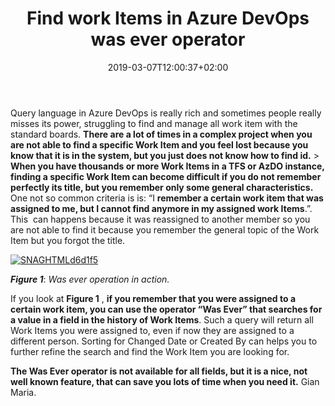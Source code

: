 ﻿---
title: "Find work Items in Azure DevOps was ever operator"
description: ""
date: 2019-03-07T12:00:37+02:00
draft: false
tags: [Azure DevOps]
categories: [Azure DevOps]
---
Query language in Azure DevOps is really rich and sometimes people really misses its power, struggling to find and manage all work item with the standard boards.  **There are a lot of times in a complex project when you are not able to find a specific Work Item and you feel lost because you know that it is in the system, but you just does not know how to find id.** >  **When you have thousands or more Work Items in a TFS or AzDO instance, finding a specific Work Item can become difficult if you do not remember perfectly its title, but you remember only some general characteristics.** One not so common criteria is is: “I **remember a certain work item that was assigned to me, but I cannot find anymore in my assigned work Items**.”. This  can happens because it was reassigned to another member so you are not able to find it because you remember the general topic of the Work Item but you forgot the title.

[![SNAGHTMLd6d1f5](http://www.codewrecks.com/blog/wp-content/uploads/2019/03/SNAGHTMLd6d1f5_thumb.png "SNAGHTMLd6d1f5")](http://www.codewrecks.com/blog/wp-content/uploads/2019/03/SNAGHTMLd6d1f5.png)

 ***Figure 1***: *Was ever operation in action.*

If you look at  **Figure 1** ,  **if you remember that you were assigned to a certain work item, you can use the operator “Was Ever” that searches for a value in a field in the history of Work Items**. Such a query will return all Work Items you were assigned to, even if now they are assigned to a different person. Sorting for Changed Date or Created By can helps you to further refine the search and find the Work Item you are looking for.

 **The Was Ever operator is not available for all fields, but it is a nice, not well known feature, that can save you lots of time when you need it.** Gian Maria.
